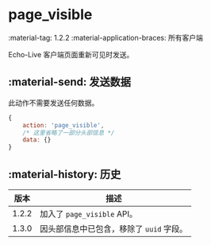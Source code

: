 # page_visible
<span class="feature-tag" title="最早可用版本" markdown>
    <span class="icon">:material-tag:</span>
    <span class="text">1.2.2</span>
</span>
<span class="feature-tag" title="终端类型" markdown>
    <span class="icon">:material-application-braces:</span>
    <span class="text">所有客户端</span>
</span>

Echo-Live 客户端页面重新可见时发送。

## :material-send: 发送数据
此动作不需要发送任何数据。

``` javascript title="示例"
{
    action: 'page_visible',
    /* 这里省略了一部分头部信息 */
    data: {}
}
```

## :material-history: 历史

| 版本 | 描述 |
| - | - |
| 1.2.2 | 加入了 `page_visible` API。 |
| 1.3.0 | 因头部信息中已包含，移除了 `uuid` 字段。 |